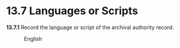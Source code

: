 # 13.7 Languages or Scripts

**13.7.1** Record the language or script of the archival authority record.

            English
